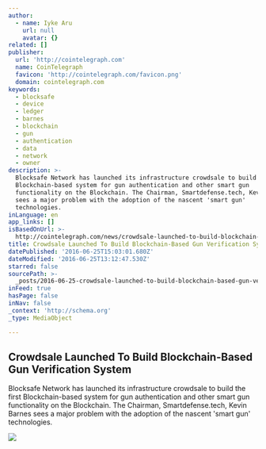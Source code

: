 ```yaml
---
author:
  - name: Iyke Aru
    url: null
    avatar: {}
related: []
publisher:
  url: 'http://cointelegraph.com'
  name: CoinTelegraph
  favicon: 'http://cointelegraph.com/favicon.png'
  domain: cointelegraph.com
keywords:
  - blocksafe
  - device
  - ledger
  - barnes
  - blockchain
  - gun
  - authentication
  - data
  - network
  - owner
description: >-
  Blocksafe Network has launched its infrastructure crowdsale to build the first
  Blockchain-based system for gun authentication and other smart gun
  functionality on the Blockchain. The Chairman, Smartdefense.tech, Kevin Barnes
  sees a major problem with the adoption of the nascent 'smart gun'
  technologies.
inLanguage: en
app_links: []
isBasedOnUrl: >-
  http://cointelegraph.com/news/crowdsale-launched-to-build-blockchain-based-gun-verification-system-
title: Crowdsale Launched To Build Blockchain-Based Gun Verification System
datePublished: '2016-06-25T15:03:01.680Z'
dateModified: '2016-06-25T13:12:47.530Z'
starred: false
sourcePath: >-
  _posts/2016-06-25-crowdsale-launched-to-build-blockchain-based-gun-verificatio.md
inFeed: true
hasPage: false
inNav: false
_context: 'http://schema.org'
_type: MediaObject

---
```

<article style=""><h1>Crowdsale Launched To Build Blockchain-Based Gun Verification System</h1><p>Blocksafe Network has launched its infrastructure crowdsale to build the first Blockchain-based system for gun authentication and other smart gun functionality on the Blockchain. The Chairman, Smartdefense.tech, Kevin Barnes sees a major problem with the adoption of the nascent 'smart gun' technologies.</p><img src="http://cointelegraph.com/images/725_aHR0cDovL2NvaW50ZWxlZ3JhcGguY29tL3N0b3JhZ2UvdXBsb2Fkcy92aWV3L2ZlNTM5ZDgwYmQ1ZjIyYWE0NDdkNzcwMmI4ODYxMWYwLmpwZw==.jpg" /></article>